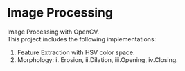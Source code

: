 # Image Processing
Image Processing with OpenCV.<br>
This project includes the following implementations:<br>
1. Feature Extraction with HSV color space.
2. Morphology: i. Erosion, ii.Dilation, iii.Opening, iv.Closing.
